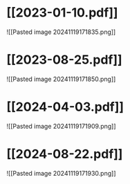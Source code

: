 # [[2023-01-10.pdf]]
![[Pasted image 20241119171835.png]]

# [[2023-08-25.pdf]]
![[Pasted image 20241119171850.png]]

# [[2024-04-03.pdf]]
![[Pasted image 20241119171909.png]]

# [[2024-08-22.pdf]]
![[Pasted image 20241119171930.png]]
